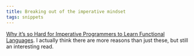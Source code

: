 ```yaml
---
title: Breaking out of the imperative mindset
tags: snippets
---
```


[Why it’s so Hard for Imperative Programmers to Learn Functional Languages](http://qftblog.wordpress.com/2007/02/14/why-its-so-hard-for-imperative-programmers-to-learn-funtional-languages/ 'Why it’s so Hard for Imperative Programmers to Learn Functional Languages'). I actually think there are more reasons than just these, but still an interesting read.
